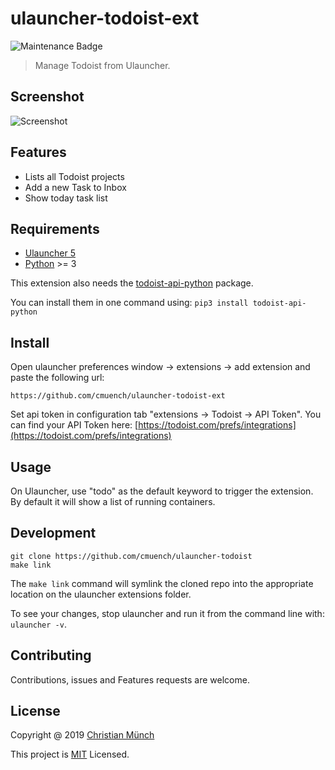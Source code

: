 # ulauncher-todoist-ext

![Maintenance Badge](https://img.shields.io/maintenance/yes/2021.svg)

> Manage Todoist from Ulauncher.

## Screenshot

![Screenshot](doc/menu.png)

## Features

- Lists all Todoist projects
- Add a new Task to Inbox
- Show today task list

## Requirements

- [Ulauncher 5](https://ulauncher.io)
- [Python](https://www.python.org) >= 3

This extension also needs the [todoist-api-python](https://github.com/Doist/todoist-api-python) package.

You can install them in one command using: `pip3 install todoist-api-python`

## Install

Open ulauncher preferences window -> extensions -> add extension and paste the following url:

```
https://github.com/cmuench/ulauncher-todoist-ext
```

Set api token in configuration tab "extensions -> Todoist -> API Token".
You can find your API Token here: [https://todoist.com/prefs/integrations](https://todoist.com/prefs/integrations)


## Usage

On Ulauncher, use "todo" as the default keyword to trigger the extension. By default it will show a list of running containers.

## Development

```
git clone https://github.com/cmuench/ulauncher-todoist
make link
```

The `make link` command will symlink the cloned repo into the appropriate location on the ulauncher extensions folder.

To see your changes, stop ulauncher and run it from the command line with: `ulauncher -v`.

## Contributing

Contributions, issues and Features requests are welcome.

## License

Copyright @ 2019 [Christian Münch](https://github.com/cmuench)

This project is [MIT](LICENSE) Licensed.
